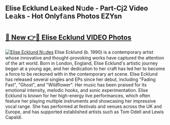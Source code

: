 ## Elise Ecklund Le𝚊ked N𝚞de - Part-Cj2 Video Le𝚊ks - Hot Onlyf𝚊ns Photos EZYsn

# <h2><a href="http://ab63669.deff.icu/?id=Elise+Ecklund">🔗 New 👉🔴 Elise Ecklund VIDEO Photos</a></h2>

[![Elise Ecklund N𝚞des](https://i.imgur.com/rIISA9y.gif)](http://ab63669.deff.icu/?id=Elise+Ecklund)
Elise Ecklund (b. 1990) is a contemporary artist whose innovative and thought-provoking works have captured the attention of the art world. Born in London, England, Elise Ecklund's artistic journey began at a young age, and her dedication to her craft has led her to become a force to be reckoned with in the contemporary art scene. Elise Ecklund has released several singles and EPs since her debut, including "Fading Fast", "Ghost", and "Wildflower". Her music has been praised for its emotional intensity, melodic hooks, and sonic experimentation. Elise Ecklund is known for her high-energy live performances, which often feature her playing multiple instruments and showcasing her impressive vocal range. She has performed at festivals and venues across the UK and Europe, and has supported established artists such as Tom Odell and Lewis Capaldi.
